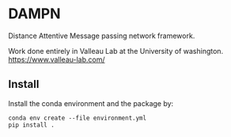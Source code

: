 # DAMPN
Distance Attentive Message passing network framework.

Work done entirely in Valleau Lab at the University of washington. https://www.valleau-lab.com/

## Install

Install the conda environment and the package by:
```
conda env create --file environment.yml
pip install .
```
